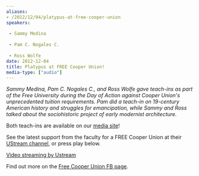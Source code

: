 ```yaml
---
aliases:
- /2012/12/04/platypus-at-free-cooper-union
speakers:
 
 - Sammy Medina
 
 - Pam C. Nogales C.
 
 - Ross Wolfe
date: 2012-12-04
title: Platypus at FREE Cooper Union!
media-type: ["audio"]
---
```

_Sammy Medina, Pam C. Nogales C., and Ross Wolfe gave teach-ins as part of the Free University during the Day of Action against Cooper Union's unprecedented tuition requirements. Pam did a teach-in on 19-century American history and struggles for emancipation, while Sammy and Ross talked about the sociohistoric project of early modernist architecture._

Both teach-ins are available on our [media site](http://media.platypus1917.org/platypus-at-free-cooper-union/)!

See the latest support from the faculty for a FREE Cooper Union at their [UStream channel](http://www.ustream.tv/channel/free-cooper-union), or press play below.

[Video streaming by Ustream](http://www.ustream.tv/)

Find out more on the [Free Cooper Union FB page](http://www.facebook.com/FreeCooperUnion).
